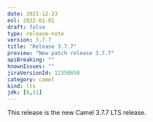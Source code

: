 ```yaml
---
date: 2021-12-23
eol: 2022-01-01
draft: false
type: release-note
version: 3.7.7
title: "Release 3.7.7"
preview: "New patch release 3.7.7"
apiBreaking: ""
knownIssues: ""
jiraVersionId: 12350650
category: camel
kind: lts
jdk: [8,11]
---
```


This release is the new Camel 3.7.7 LTS release.
